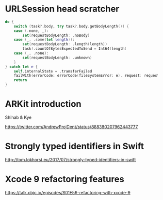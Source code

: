 # URLSession head scratcher

```swift
do {
    switch (task?.body, try task?.body.getBodyLength()) {
    case (.none, _):
        set(requestBodyLength: .noBody)
    case (_, .some(let length)):
        set(requestBodyLength: .length(length))
        task!.countOfBytesExpectedToSend = Int64(length)
    case (_, .none):
        set(requestBodyLength: .unknown)
    }
} catch let e {
    self.internalState = .transferFailed
    failWith(errorCode: errorCode(fileSystemError: e), request: request)
    return
}
```

# ARKit introduction

Shihab & Kye

https://twitter.com/AndrewProjDent/status/888380207962443777

# Strongly typed identifiers in Swift

http://tom.lokhorst.eu/2017/07/strongly-typed-identifiers-in-swift

# Xcode 9 refactoring features

https://talk.objc.io/episodes/S01E59-refactoring-with-xcode-9
